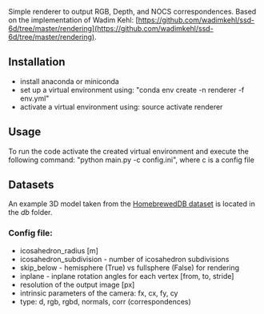 Simple renderer to output RGB, Depth, and NOCS correspondences. Based on the implementation of Wadim Kehl: [https://github.com/wadimkehl/ssd-6d/tree/master/rendering](https://github.com/wadimkehl/ssd-6d/tree/master/rendering).

## Installation
* install anaconda or miniconda
* set up a virtual environment using: "conda env create -n renderer -f env.yml"
* activate a virtual environment using: source activate renderer

## Usage
To run the code activate the created virtual environment and execute the following command:
"python main.py -c config.ini", where c is a config file

## Datasets
An example 3D model taken from the [HomebrewedDB dataset](http://campar.in.tum.de/personal/ilic/homebreweddb/index.html) is located in the *db* folder.

### Config file:
* icosahedron_radius [m]
* icosahedron_subdivision - number of icosahedron subdivisions 
* skip_below - hemisphere (True) vs fullsphere (False) for rendering
* inplane - inplane rotation angles for each vertex [from, to, stride]
* resolution of the output image [px]
* intrinsic parameters of the camera:  fx, cx, fy, cy
* type: d, rgb, rgbd, normals, corr (correspondences)
